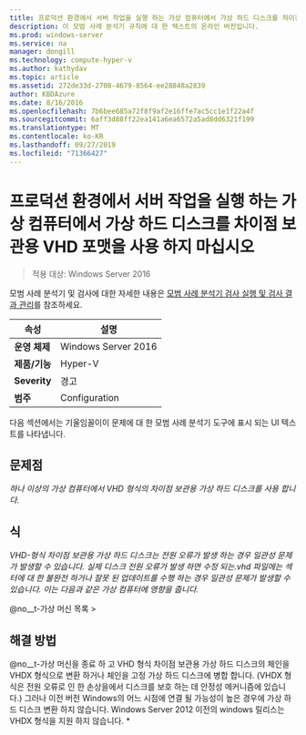 ```yaml
---
title: 프로덕션 환경에서 서버 작업을 실행 하는 가상 컴퓨터에서 가상 하드 디스크를 차이점 보관용 VHD 포맷을 사용 하지 마십시오
description: 이 모범 사례 분석기 규칙에 대 한 텍스트의 온라인 버전입니다.
ms.prod: windows-server
ms.service: na
manager: dongill
ms.technology: compute-hyper-v
ms.author: kathydav
ms.topic: article
ms.assetid: 272de33d-2708-4679-8564-ee28848a2839
author: KBDAzure
ms.date: 8/16/2016
ms.openlocfilehash: 7b6bee685a72f8f9af2e16ffe7ac5cc1e1f22a4f
ms.sourcegitcommit: 6aff3d88ff22ea141a6ea6572a5ad8dd6321f199
ms.translationtype: MT
ms.contentlocale: ko-KR
ms.lasthandoff: 09/27/2019
ms.locfileid: "71366427"
---
```

# <a name="avoid-using-vhd-format-differencing-virtual-hard-disks-on-virtual-machines-that-run-server-workloads-in-a-production-environment"></a>프로덕션 환경에서 서버 작업을 실행 하는 가상 컴퓨터에서 가상 하드 디스크를 차이점 보관용 VHD 포맷을 사용 하지 마십시오

>적용 대상: Windows Server 2016

모범 사례 분석기 및 검사에 대한 자세한 내용은 [모범 사례 분석기 검사 실행 및 검사 결과 관리](https://go.microsoft.com/fwlink/p/?LinkID=223177)를 참조하세요.  
  
|속성|설명|  
|-|-|  
|**운영 체제**|Windows Server 2016|  
|**제품/기능**|Hyper-V|  
|**Severity**|경고|  
|**범주**|Configuration|  
  
다음 섹션에서는 기울임꼴이이 문제에 대 한 모범 사례 분석기 도구에 표시 되는 UI 텍스트를 나타냅니다.  
  
## <a name="issue"></a>**문제점**  
*하나 이상의 가상 컴퓨터에서 VHD 형식의 차이점 보관용 가상 하드 디스크를 사용 합니다.*  
  
## <a name="impact"></a>**식**  
*VHD-형식 차이점 보관용 가상 하드 디스크는 전원 오류가 발생 하는 경우 일관성 문제가 발생할 수 있습니다. 실제 디스크 전원 오류가 발생 하면 수정 되는.vhd 파일에는 섹터에 대 한 불완전 하거나 잘못 된 업데이트를 수행 하는 경우 일관성 문제가 발생할 수 있습니다. 이는 다음과 같은 가상 컴퓨터에 영향을 줍니다.*  
  
@no__t-가상 머신 목록 >  
  
## <a name="resolution"></a>**해결 방법**  
@no__t-가상 머신을 종료 하 고 VHD 형식 차이점 보관용 가상 하드 디스크의 체인을 VHDX 형식으로 변환 하거나 체인을 고정 가상 하드 디스크에 병합 합니다. (VHDX 형식은 전원 오류로 인 한 손상을에서 디스크를 보호 하는 데 안정성 메커니즘에 있습니다.) 그러나 이전 버전 Windows의 어느 시점에 연결 될 가능성이 높은 경우에 가상 하드 디스크 변환 하지 않습니다. Windows Server 2012 이전의 windows 릴리스는 VHDX 형식을 지원 하지 않습니다. *  
  


